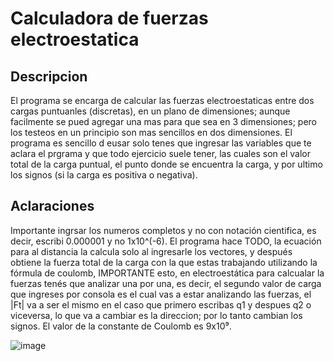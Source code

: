 # Calculadora de fuerzas electroestatica
## Descripcion
El programa se encarga de calcular las fuerzas electroestaticas entre dos cargas puntuanles (discretas), en un plano de dimensiones; 
aunque facilmente se pued agregar una mas para que sea en 3 dimensiones; pero los testeos en un principio son mas sencillos en dos dimensiones.
El programa es sencillo d eusar solo tenes que ingresar las variables que te aclara el prgrama y que todo ejercicio suele tener, las cuales son el valor total de la carga puntual,
el punto donde se encuentra la carga, y por ultimo los signos (si la carga es positiva o negativa).

## Aclaraciones
Importante ingrsar los numeros completos y no con notación cientifica, es decir, escribi 0.000001 y no 1x10^(-6). El programa hace TODO, la ecuación para al distancia la calcula solo
al ingresarle los vectores, y después obtiene la fuerza total de la carga con la que estas trabajando utilizando la fórmula de coulomb, IMPORTANTE esto, en electroestática para calcualar
la fuerzas tenés que analizar una por una, es decir, el segundo valor de carga que ingreses por consola es el cual vas a estar analizando las fuerzas, el |Ft| va a ser el mismo en el caso que primero escribas q1 y despues q2 o viceversa, lo que va a cambiar es la direccion; por lo tanto cambian los signos. El valor de la constante de Coulomb es 9x10⁹.

![image](https://github.com/user-attachments/assets/beada828-96a2-4307-ba86-d2bdf01bab08)
